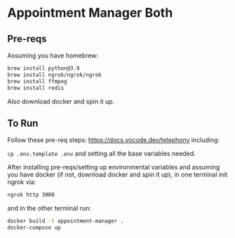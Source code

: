 # Appointment Manager Both

## Pre-reqs

Assuming you have homebrew:

```bash
brew install python@3.9
brew install ngrok/ngrok/ngrok
brew install ffmpeg
brew install redis
```

Also download docker and spin it up.

## To Run

Follow these pre-req steps: https://docs.vocode.dev/telephony including:

```cp .env.template .env```
and setting all the base variables needed.


After installing pre-reqs/setting up environmental variables and assuming you have docker (if not, download docker and spin it up), in one terminal init ngrok via:

```bash
ngrok http 3000
```

and in the other terminal run:

```bash
docker build -t appointment-manager .
docker-compose up
```
